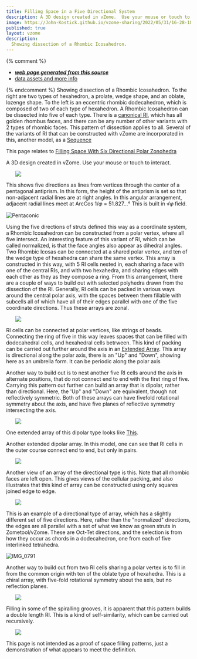 ```yaml
---
title: Filling Space in a Five Directional System
description: A 3D design created in vZome.  Use your mouse or touch to interact.
image: https://John-Kostick.github.io/vzome-sharing/2022/05/31/16-28-18-RI-dissection/RI-dissection.png
published: true
layout: vzome
description:
  Showing dissection of a Rhombic Icosahedron.
---
```


{% comment %}
 - [***web page generated from this source***](<https://John-Kostick.github.io/vzome-sharing/2022/05/31/RI-dissection-16-28-18.html>)
 - [data assets and more info](<https://github.com/John-Kostick/vzome-sharing/tree/main/2022/05/31/16-28-18-RI-dissection/>)
 
{% endcomment %}
  Showing dissection of a Rhombic Icosahedron. To the right are two types of hexahedron, a prolate, wedge shape, and an oblate, lozenge shape.  To the left is an eccentric rhombic dodecahedron, which is composed of two of each type of hexahedron.  A Rhombic Icosahedron can be dissected into five of each type. There is a [canonical RI](https://en.wikipedia.org/wiki/Rhombic_icosahedron), which has all golden rhombus faces, and there can be any number of other variants with 2 types of rhombic faces.  This pattern of dissection applies to all.  Several of the variants of RI that can be constructed with vZome are incorporated in this, another model, as a [Sequence](https://skfb.ly/6YOIS)
  
This page relates to [Filling Space With Six Directional Polar Zonohedra](https://john-kostick.github.io/vzome-sharing/2022/06/04/Polar-Triacon-array-10-17-01.html)  

A 3D design created in vZome.  Use your mouse or touch to interact.

<vzome-viewer style="width: 87%; height: 60vh; margin: 5%"
       src="https://John-Kostick.github.io/vzome-sharing/2022/05/31/16-28-18-RI-dissection/RI-dissection.vZome" >
  <img src="https://John-Kostick.github.io/vzome-sharing/2022/05/31/16-28-18-RI-dissection/RI-dissection.png" />
</vzome-viewer>

This shows five directions as lines from vertices through the center of a pentagonal antiprism.  In this form, the height of the antiprism is set so that non-adjacent radial lines are at right angles.  In this angular arrangement, adjacent radial lines meet at ArcCos 1/𝜑 = 51.827...°  This is built in √𝜑 field.

![Pentaconic](https://user-images.githubusercontent.com/78830166/171281974-6cc608e7-b6a4-4552-a750-9654f3f245e1.png)

Using the five directions of struts defined this way as a coordinate system, a Rhombic Icosahedron can be constructed from a polar vertex, where all five intersect. An interesting feature of this variant of RI,  which can be called normalized, is that the face angles also appear as dihedral angles. Two Rhombic Icosas can be connected at a shared polar vertex, and ten of the wedge type of hexahedra can share the same vertex.  This array is constructed in this way, with 5 RI cells nested in, each sharing a face with one of the central RIs, and with two hexahedra, and sharing edges with each other as they as they compose a ring. From this arrangement, there are a couple of ways to build out with selected polyhedra drawn from the dissection of the RI. Generally, RI cells can be packed in various ways around the central polar axis, with the spaces between them fillable with subcells all of which have all of their edges parallel with one of the five coordinate directions.  Thus these arrays are zonal.  

<vzome-viewer style="width: 87%; height: 60vh; margin: 5%"
      src="https://John-Kostick.github.io/vzome-sharing/2022/05/31/17-26-05-Rhombic-Icosa-simple-array/Rhombic-Icosa-simple-array.vZome" >
 <img src="https://John-Kostick.github.io/vzome-sharing/2022/05/31/17-26-05-Rhombic-Icosa-simple-array/Rhombic-Icosa-simple-array.png" />
</vzome-viewer>

RI cells can be connected at polar vertices, like strings of beads.  Connecting the ring of five in this way leaves spaces that can be filled with dodecahedral cells, and hexahedral cells betrween.  This kind of packing can be carried out further around the axis in an [Extended Array](https://skfb.ly/ouBoX).  This array is directional along the polar axis, there is an "Up" and "Down", showing here as an umbrella form. It can be periodic along the polar axis 

Another way to build out is to nest another five RI cells around the axis in alternate positions, that do not connect end to end with the first ring of five.  Carrying this pattern out further can build an array that is dipolar, rather than directional. Here, the 'Up" and "Down" are equivalent, though not reflectively symmetric. Both of these arrays can have fivefold rotational symmetry about the axis, and have five planes of reflective symmetry intersecting the axis. 

<vzome-viewer style="width: 87%; height: 60vh; margin: 5%"
      src="https://John-Kostick.github.io/vzome-sharing/2022/06/02/12-50-19-Dipolar-array-2/Dipolar-array-2.vZome" >
 <img src="https://John-Kostick.github.io/vzome-sharing/2022/06/02/12-50-19-Dipolar-array-2/Dipolar-array-2.png" />
</vzome-viewer>

One extended array of this dipolar type looks like [This](https://skfb.ly/ouAR7).

Another extended dipolar array. In this model, one can see that RI cells in the outer course connect end to end, but only in pairs.  

<vzome-viewer style="width: 87%; height: 60vh; margin: 5%"
      src="https://John-Kostick.github.io/vzome-sharing/2022/06/02/19-30-07-Rhombic-Icosa-Extended--Dipolar-Array/Rhombic-Icosa-Extended--Dipolar-Array.vZome" >
 <img src="https://John-Kostick.github.io/vzome-sharing/2022/06/02/19-30-07-Rhombic-Icosa-Extended--Dipolar-Array/Rhombic-Icosa-Extended--Dipolar-Array.png" />
</vzome-viewer>

Another view of an array of the directional type is this.  Note that all rhombic faces are left open.  This gives views of the cellular packing, and also illustrates that this kind of array can be constructed using only squares joined edge to edge.  

<vzome-viewer style="width: 87%; height: 60vh; margin: 5%"
      src="https://John-Kostick.github.io/vzome-sharing/2022/06/02/13-47-24-RI-cells/RI-cells.vZome" >
 <img src="https://John-Kostick.github.io/vzome-sharing/2022/06/02/13-47-24-RI-cells/RI-cells.png" />
</vzome-viewer>

This is an example of a directional type of array, which has a slightly different set of five directions.  Here, rather than the "normalized" directions, the edges are all parallel with a set of what we know as green struts in Zometool/vZome.  These are Oct-Tet directions, and the selection is from how they occur as chords in a dodecahedron, one from each of five interlinked tetrahedra.  


![IMG_0791](https://user-images.githubusercontent.com/78830166/171696760-d92301da-da25-4313-bc5a-e627dcb558ad.JPG)

Another way to build out from two RI cells sharing a polar vertex is to fill in from the common origin with ten of the oblate type of hexahedra.  This is a chiral array, with five-fold rotational symmetry about the axis, but no reflection planes.  

<vzome-viewer style="width: 87%; height: 60vh; margin: 5%"
      src="https://John-Kostick.github.io/vzome-sharing/2022/06/02/18-33-33-Double-length-RI-80-Rhombs-2/Double-length-RI-80-Rhombs-2.vZome" >
 <img src="https://John-Kostick.github.io/vzome-sharing/2022/06/02/18-33-33-Double-length-RI-80-Rhombs-2/Double-length-RI-80-Rhombs-2.png" />
</vzome-viewer>

Filling in some of the spiralling grooves, it is apparent that this pattern builds a double length RI.  This is a kind of self-similarity, which can be carried out recursively.  

<vzome-viewer style="width: 87%; height: 60vh; margin: 5%"
      src="https://John-Kostick.github.io/vzome-sharing/2022/06/02/18-49-56-Double-length-RI-80-Rhombs-3vZome/Double-length-RI-80-Rhombs-3vZome.vZome" >
 <img src="https://John-Kostick.github.io/vzome-sharing/2022/06/02/18-49-56-Double-length-RI-80-Rhombs-3vZome/Double-length-RI-80-Rhombs-3vZome.png" />
</vzome-viewer>

This page is not intended as a proof of space filling patterns, just a demonstration of what appears to meet the definition.  








